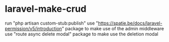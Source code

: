 # laravel-make-crud

run "php artisan custom-stub:publish" 
use "https://spatie.be/docs/laravel-permission/v5/introduction" package to make use of the admin middleware 
use "route async delete modal" package to make use the deletion modal
